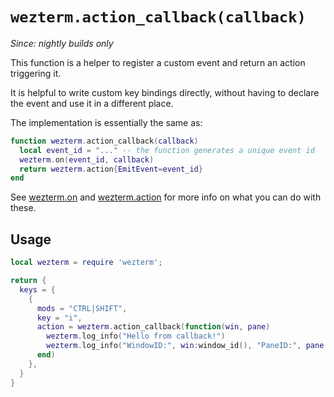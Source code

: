 # `wezterm.action_callback(callback)`

*Since: nightly builds only*

This function is a helper to register a custom event and return an action triggering it.

It is helpful to write custom key bindings directly, without having to declare
the event and use it in a different place.

The implementation is essentially the same as:
```lua
function wezterm.action_callback(callback)
  local event_id = "..." -- the function generates a unique event id
  wezterm.on(event_id, callback)
  return wezterm.action{EmitEvent=event_id}
end
```

See [wezterm.on](./on.md) and [wezterm.action](./action.md) for more info on what you can do with these.


## Usage

```lua
local wezterm = require 'wezterm';

return {
  keys = {
    {
      mods = "CTRL|SHIFT",
      key = "i",
      action = wezterm.action_callback(function(win, pane)
        wezterm.log_info("Hello from callback!")
        wezterm.log_info("WindowID:", win:window_id(), "PaneID:", pane:pane_id())
      end)
    },
  }
}
```
